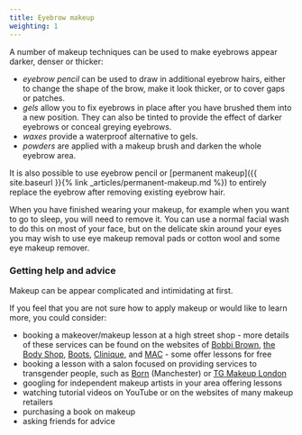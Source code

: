 ```yaml
---
title: Eyebrow makeup
weighting: 1
---
```


A number of makeup techniques can be used to make eyebrows appear darker, denser or thicker:

- *eyebrow pencil* can be used to draw in additional eyebrow hairs, either to change the shape of the brow, make it look thicker, or to cover gaps or patches.
- *gels* allow you to fix eyebrows in place after you have brushed them into a new position. They can also be tinted to provide the effect of darker eyebrows or conceal greying eyebrows.
- *waxes* provide a waterproof alternative to gels.
- *powders* are applied with a makeup brush and darken the whole eyebrow area.

It is also possible to use eyebrow pencil or [permanent makeup]({{ site.baseurl }}{% link _articles/permanent-makeup.md %}) to entirely replace the eyebrow after removing existing eyebrow hair.

When you have finished wearing your makeup, for example when you want to go to sleep, you will need to remove it. You can use a normal facial wash to do this on most of your face, but on the delicate skin around your eyes you may wish to use eye makeup removal pads or cotton wool and some eye makeup remover. 

### Getting help and advice

Makeup can be appear complicated and intimidating at first.

If you feel that you are not sure how to apply makeup or would like to learn more, you could consider:

- booking a makeover/makeup lesson at a high street shop - more details of these services can be found on the websites of [Bobbi Brown](https://www.bobbibrown.co.uk/book-appointment), [the Body Shop](https://help.thebodyshop.com/en-gb/products-and-services/makeover), [Boots](http://www.boots.com/beauty-services/no7-book-an-appointment), [Clinique](https://www.clinique.co.uk/book-appointment), and [MAC](http://www.maccosmetics.co.uk/makeup-services) - some offer lessons for free
- booking a lesson with a salon focused on providing services to transgender people, such as [Born](http://born.uk.com/makeup-and-photography/) (Manchester) or [TG Makeup London](http://www.transgendermakeuplondon.com/)
- googling for independent makeup artists in your area offering lessons
- watching tutorial videos on YouTube or on the websites of many makeup retailers
- purchasing a book on makeup
- asking friends for advice
